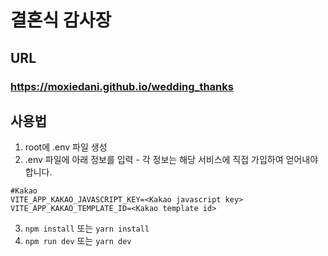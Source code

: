 # 결혼식 감사장

## URL
### https://moxiedani.github.io/wedding_thanks

## 사용법
1. root에 .env 파일 생성
2. .env 파일에 아래 정보를 입력 - 각 정보는 해당 서비스에 직접 가입하여 얻어내야 합니다.
```
#Kakao
VITE_APP_KAKAO_JAVASCRIPT_KEY=<Kakao javascript key>
VITE_APP_KAKAO_TEMPLATE_ID=<Kakao template id>
```
3. ```npm install``` 또는 ```yarn install```
4. ```npm run dev``` 또는 ```yarn dev```

